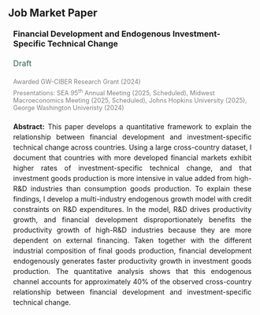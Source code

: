 <link rel="stylesheet" href="https://cdnjs.cloudflare.com/ajax/libs/font-awesome/6.5.1/css/all.min.css"/>

<h2 id="jmp" style="margin: 2px 0px 20px;">Job Market Paper</h2>
<h3 style="margin:0 10px 20px;">Financial Development and Endogenous Investment-Specific Technical Change</h3>
<div style="margin: 5px 10px 20px;">
    <a href="assets/files/JMP_DaeeunBae.pdf" target="_blank" style="text-decoration:none; display:inline-block;">
    <i class="fa-solid fa-file-lines" style="font-size:20px; color:#2d6a4f;"></i>
    <span style="font-size:16px; color:#2d6a4f;">Draft</span>
  </a>
</div>
<p style="margin:0 10px 5px; font-size:90%; color:gray;"> Awarded GW-CIBER Research Grant (2024) </p>
<p style="margin:0 10px 20px; font-size:90%; color:gray;"> Presentations: SEA 95<sup>th</sup> Annual Meeting (2025, Scheduled), Midwest Macroeconomics Meeting (2025, Scheduled), Johns Hopkins University (2025), George Washington Univeristy (2024) </p>
<p style="margin:0 10px 15px; text-align:justify; line-height:1.5;"> 
<b>Abstract:</b> This paper develops a quantitative framework to explain the relationship between financial development and investment-specific technical change across countries. Using a large cross-country dataset, I document that countries with more developed financial markets exhibit higher rates of investment-specific technical change, and that investment goods production is more intensive in value added from high-R&D industries than consumption goods production. To explain these findings, I develop a multi-industry endogenous growth model with credit constraints on R&D expenditures. In the model, R&D drives productivity growth, and financial development disproportionately benefits the productivity growth of high-R&D industries because they are more dependent on external financing. Taken together with the different industrial composition of final goods production, financial development endogenously generates faster productivity growth in investment goods production. The quantitative analysis shows that this endogenous channel accounts for approximately 40% of the observed cross-country relationship between financial development and investment-specific technical change.
</p>



<!--
<div style="margin: 5px 10px 20px;">
    <a href="" target="_blank" style="text-decoration:none; display:inline-block;">
    <i class="fa-solid fa-file-lines" style="font-size:20px; color:#6c757d;"></i>
    <span style="font-size:16px; color:#6c757d;">Draft</span>
  </a>
  
  <a href="" target="_blank" style="text-decoration:none; display:inline-block; margin-left:10px;">
    <i class="fa-solid fa-display" style="font-size:20px; color:#3a8ee6;"></i>
    <span style="font-size:16px; color:#3a8ee6;">Slides</span>
  </a>
</div>
-->

<!--
-->
